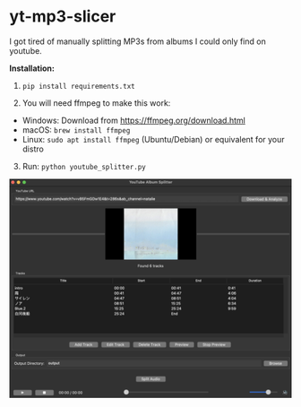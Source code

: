 # yt-mp3-slicer

I got tired of manually splitting MP3s from albums I could only find on youtube. 

**Installation:**

1. `pip install requirements.txt`

2. You will need ffmpeg to make this work:

- Windows: Download from https://ffmpeg.org/download.html
- macOS: `brew install ffmpeg`
- Linux: `sudo apt install ffmpeg` (Ubuntu/Debian) or equivalent for your distro

3. Run: `python youtube_splitter.py`

![alt text](GUI_image.png)
